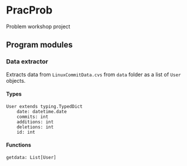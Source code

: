 # PracProb
Problem workshop project

## Program modules

### Data extractor
Extracts data from `LinuxCommitData.cvs` from `data` folder as a list of `User` objects.

#### Types
```
User extends typing.TypedDict
    date: datetime.date
    commits: int
    additions: int
    deletions: int
    id: int
```


#### Functions
`getdata: List[User]`

